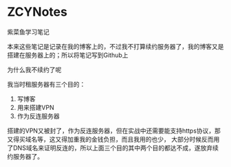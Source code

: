 # ZCYNotes
紫菜鱼学习笔记

本来这些笔记是记录在我的博客上的，不过我不打算续约服务器了，我的博客又是搭建在服务器上的；所以将笔记写到Github上

为什么我不续约了呢

我当时租服务器有三个目的：

1. 写博客
2. 用来搭建VPN
3. 作为反连服务器

搭建的VPN又被封了，作为反连服务器，但在实战中还需要能支持https协议，那又得买域名等，这又得加重我的金钱负担，而且我用的也少，
大部分时候反而用了DNS域名来证明反连的，所以上面三个目的其中两个目的都达不成，遂放弃续约服务器了。
